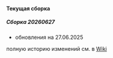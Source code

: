 #### Текущая сборка
##### Сборка 20260627
* обновления на 27.06.2025
 
полную историю изменений см. в [Wiki](https://github.com/magos-linux/magos-linux/wiki/История)
